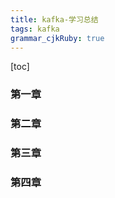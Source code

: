 ```yaml
---
title: kafka-学习总结
tags: kafka
grammar_cjkRuby: true
---
```

[toc]

### 第一章

### 第二章

### 第三章

### 第四章